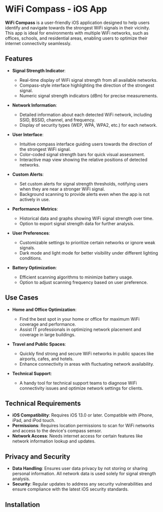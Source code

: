 # **WiFi Compass - iOS App**

**WiFi Compass** is a user-friendly iOS application designed to help users identify and navigate towards the strongest WiFi signals in their vicinity. This app is ideal for environments with multiple WiFi networks, such as offices, schools, and residential areas, enabling users to optimize their internet connectivity seamlessly.

## **Features**

- **Signal Strength Indicator**:
  - Real-time display of WiFi signal strength from all available networks.
  - Compass-style interface highlighting the direction of the strongest signal.
  - Numeric signal strength indicators (dBm) for precise measurements.

- **Network Information**:
  - Detailed information about each detected WiFi network, including SSID, BSSID, channel, and frequency.
  - Display of security types (WEP, WPA, WPA2, etc.) for each network.

- **User Interface**:
  - Intuitive compass interface guiding users towards the direction of the strongest WiFi signal.
  - Color-coded signal strength bars for quick visual assessment.
  - Interactive map view showing the relative positions of detected networks.

- **Custom Alerts**:
  - Set custom alerts for signal strength thresholds, notifying users when they are near a stronger WiFi signal.
  - Background scanning to provide alerts even when the app is not actively in use.

- **Performance Metrics**:
  - Historical data and graphs showing WiFi signal strength over time.
  - Option to export signal strength data for further analysis.

- **User Preferences**:
  - Customizable settings to prioritize certain networks or ignore weak signals.
  - Dark mode and light mode for better visibility under different lighting conditions.

- **Battery Optimization**:
  - Efficient scanning algorithms to minimize battery usage.
  - Option to adjust scanning frequency based on user preference.

## **Use Cases**

- **Home and Office Optimization**:
  - Find the best spot in your home or office for maximum WiFi coverage and performance.
  - Assist IT professionals in optimizing network placement and coverage in large buildings.

- **Travel and Public Spaces**:
  - Quickly find strong and secure WiFi networks in public spaces like airports, cafes, and hotels.
  - Enhance connectivity in areas with fluctuating network availability.

- **Technical Support**:
  - A handy tool for technical support teams to diagnose WiFi connectivity issues and optimize network settings for clients.

## **Technical Requirements**

- **iOS Compatibility**: Requires iOS 13.0 or later. Compatible with iPhone, iPad, and iPod touch.
- **Permissions**: Requires location permissions to scan for WiFi networks and access to the device's compass sensor.
- **Network Access**: Needs internet access for certain features like network information lookup and updates.

## **Privacy and Security**

- **Data Handling**: Ensures user data privacy by not storing or sharing personal information. All network data is used solely for signal strength analysis.
- **Security**: Regular updates to address any security vulnerabilities and ensure compliance with the latest iOS security standards.

## **Installation**


